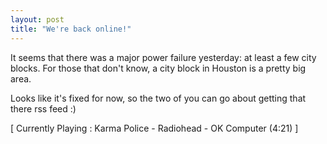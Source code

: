 ```yaml
---
layout: post
title: "We're back online!"
---
```

 
<p>It seems that there was a major power failure yesterday: at least a few city 
blocks. For those that don't know, a city block in Houston is a pretty big 
area.</p>
<p>Looks like it's fixed for now, so the two of you can go about getting that 
there rss feed :)</p>
<p class="media">[ Currently Playing : Karma Police - Radiohead - OK Computer 
(4:21) ]</p>
